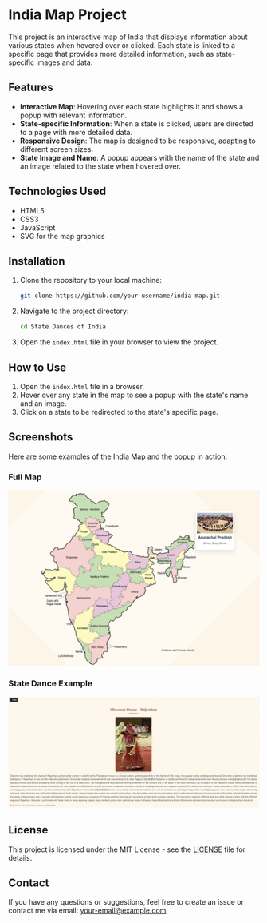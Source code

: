 # India Map Project

This project is an interactive map of India that displays information about various states when hovered over or clicked. Each state is linked to a specific page that provides more detailed information, such as state-specific images and data.

## Features

- **Interactive Map**: Hovering over each state highlights it and shows a popup with relevant information.
- **State-specific Information**: When a state is clicked, users are directed to a page with more detailed data.
- **Responsive Design**: The map is designed to be responsive, adapting to different screen sizes.
- **State Image and Name**: A popup appears with the name of the state and an image related to the state when hovered over.

## Technologies Used

- HTML5
- CSS3
- JavaScript
- SVG for the map graphics

## Installation

1. Clone the repository to your local machine:
    ```bash
    git clone https://github.com/your-username/india-map.git
    ```

2. Navigate to the project directory:
    ```bash
    cd State Dances of India
    ```

3. Open the `index.html` file in your browser to view the project.

## How to Use

1. Open the `index.html` file in a browser.
2. Hover over any state in the map to see a popup with the state's name and an image.
3. Click on a state to be redirected to the state's specific page.

## Screenshots

Here are some examples of the India Map and the popup in action:

### Full Map

![India Map](/docs/India%20Map%20with%20pop%20up.png)

### State Dance Example

![Popup Example](/docs/State%20Dance%20page.png)


## License

This project is licensed under the MIT License - see the [LICENSE](./LICENSE) file for details.

## Contact

If you have any questions or suggestions, feel free to create an issue or contact me via email: [your-email@example.com](mailto:your-email@example.com).

